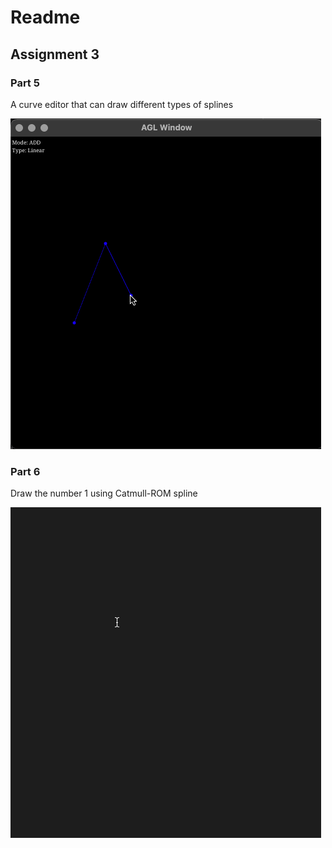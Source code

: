 # Readme

## Assignment 3

### Part 5
A curve editor that can draw different types of splines

<img src="a3-curve_editor.gif" alt="curve editor">

### Part 6
Draw the number 1 using Catmull-ROM spline

<img src="a3-unique.gif" alt="number 1">
